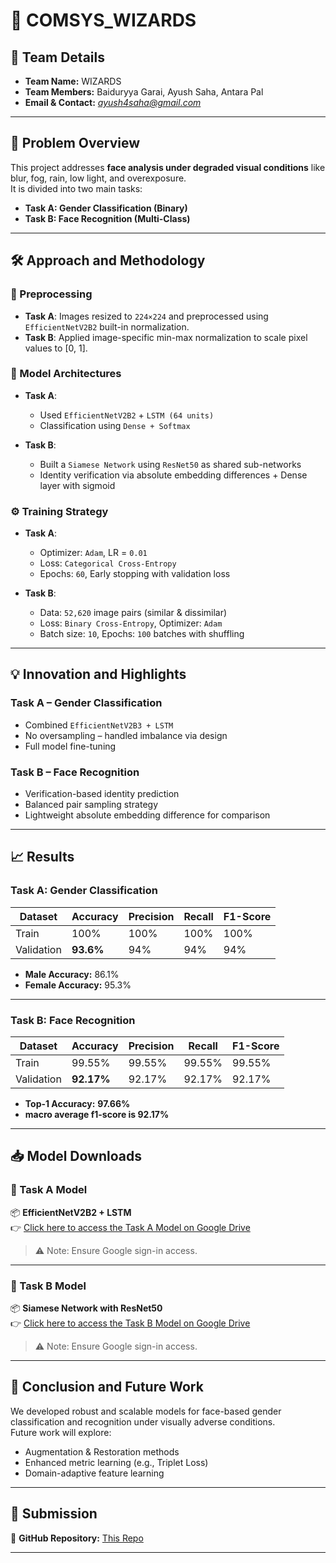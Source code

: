 # 🚀 COMSYS_WIZARDS

## 👥 Team Details

- **Team Name:** WIZARDS  
- **Team Members:** Baiduryya Garai, Ayush Saha, Antara Pal  
- **Email & Contact:** *ayush4saha@gmail.com*

---

## 🧩 Problem Overview

This project addresses **face analysis under degraded visual conditions** like blur, fog, rain, low light, and overexposure.  
It is divided into two main tasks:

- **Task A: Gender Classification (Binary)**
- **Task B: Face Recognition (Multi-Class)**

---

## 🛠️ Approach and Methodology

### 🔄 Preprocessing

- **Task A**: Images resized to `224×224` and preprocessed using `EfficientNetV2B2` built-in normalization.
- **Task B**: Applied image-specific min-max normalization to scale pixel values to [0, 1].

### 🧠 Model Architectures

- **Task A**:  
  - Used `EfficientNetV2B2` + `LSTM (64 units)`  
  - Classification using `Dense + Softmax`

- **Task B**:  
  - Built a `Siamese Network` using `ResNet50` as shared sub-networks  
  - Identity verification via absolute embedding differences + Dense layer with sigmoid

### ⚙️ Training Strategy

- **Task A**:
  - Optimizer: `Adam`, LR = `0.01`
  - Loss: `Categorical Cross-Entropy`
  - Epochs: `60`, Early stopping with validation loss

- **Task B**:
  - Data: `52,620` image pairs (similar & dissimilar)
  - Loss: `Binary Cross-Entropy`, Optimizer: `Adam`
  - Batch size: `10`, Epochs: `100` batches with shuffling

---

## 💡 Innovation and Highlights

### Task A – Gender Classification
- Combined `EfficientNetV2B3 + LSTM`
- No oversampling – handled imbalance via design
- Full model fine-tuning

### Task B – Face Recognition
- Verification-based identity prediction
- Balanced pair sampling strategy
- Lightweight absolute embedding difference for comparison

---

## 📈 Results

### Task A: Gender Classification

| Dataset    | Accuracy | Precision | Recall | F1-Score |
|------------|----------|-----------|--------|----------|
| Train      | 100%     | 100%      | 100%   | 100%     |
| Validation | **93.6%**| 94%       | 94%    | 94%      |

- **Male Accuracy:** 86.1%
- **Female Accuracy:** 95.3%

---

### Task B: Face Recognition

| Dataset    | Accuracy | Precision | Recall | F1-Score |
|------------|----------|-----------|--------|----------|
| Train      | 99.55%   | 99.55%    | 99.55% | 99.55%   |
| Validation | **92.17%**| 92.17%   | 92.17% | 92.17%   |
- **Top-1 Accuracy:** **97.66%**
- **macro average f1-score is 92.17%**

---

## 📥 Model Downloads

### 🧠 Task A Model  
📦 **EfficientNetV2B2 + LSTM**  
👉 [Click here to access the Task A Model on Google Drive](https://drive.google.com/file/d/1v-S1mMl5AcPCZBecUQYj_CxX8gl0Ig5x/view)

> ⚠️ Note: Ensure Google sign-in access.

---

### 🧠 Task B Model  
📦 **Siamese Network with ResNet50**  
👉 [Click here to access the Task B Model on Google Drive](https://drive.google.com/file/d/1FRioocZaZHXanVLQfJdGLzP__lYc9E00/view?usp=sharing)

> ⚠️ Note: Ensure Google sign-in access.

---

## 🔮 Conclusion and Future Work

We developed robust and scalable models for face-based gender classification and recognition under visually adverse conditions.  
Future work will explore:
- Augmentation & Restoration methods  
- Enhanced metric learning (e.g., Triplet Loss)  
- Domain-adaptive feature learning

---

## 📎 Submission

📁 **GitHub Repository:** [This Repo](https://github.com/Ayushsaha004/COSMYS_WIZARDS)

---


